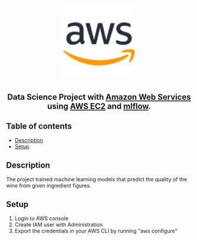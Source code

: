 <h1 align="center"><img src="aws/images/aws.png" alt="AWS" width=200 height=200></h1>

<h2 align="center">Data Science Project with <a href="https://aws.amazon.com/" target="blank">Amazon Web Services</a> using <a href="https://aws.amazon.com/ec2/" target="blank">AWS EC2</a> and <a href="https://mlflow.org/" target="blank">mlflow</a>.</h2>


## Table of contents
- [Description](#description)
- [Setup](#setup)



## Description 
The project trained machine learning models that predict the quality of the wine from given ingredient figures. 

## Setup

1. Login to AWS console
2. Create IAM user with Administration
3. Export the credentials in your AWS CLI by running "aws configure"

